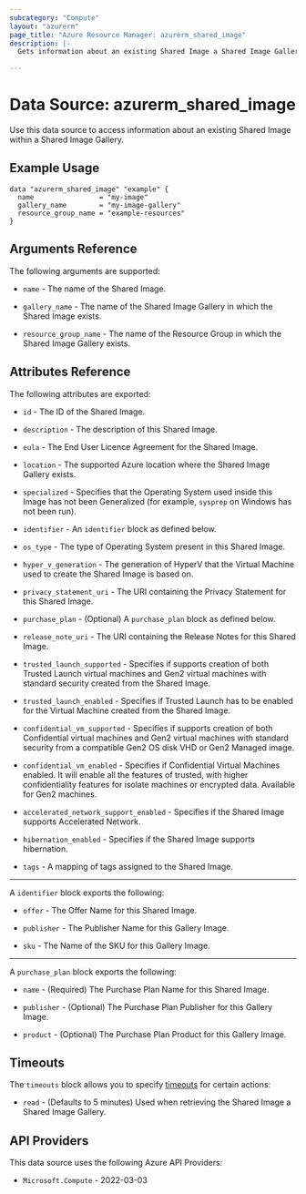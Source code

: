 ```yaml
---
subcategory: "Compute"
layout: "azurerm"
page_title: "Azure Resource Manager: azurerm_shared_image"
description: |-
  Gets information about an existing Shared Image a Shared Image Gallery.

---
```


# Data Source: azurerm_shared_image

Use this data source to access information about an existing Shared Image within a Shared Image Gallery.

## Example Usage

```hcl
data "azurerm_shared_image" "example" {
  name                = "my-image"
  gallery_name        = "my-image-gallery"
  resource_group_name = "example-resources"
}
```

## Arguments Reference

The following arguments are supported:

* `name` - The name of the Shared Image.

* `gallery_name` - The name of the Shared Image Gallery in which the Shared Image exists.

* `resource_group_name` - The name of the Resource Group in which the Shared Image Gallery exists.

## Attributes Reference

The following attributes are exported:

* `id` - The ID of the Shared Image.

* `description` - The description of this Shared Image.

* `eula` - The End User Licence Agreement for the Shared Image.

* `location` - The supported Azure location where the Shared Image Gallery exists.

* `specialized` - Specifies that the Operating System used inside this Image has not been Generalized (for example, `sysprep` on Windows has not been run).

* `identifier` - An `identifier` block as defined below.

* `os_type` - The type of Operating System present in this Shared Image.

* `hyper_v_generation` - The generation of HyperV that the Virtual Machine used to create the Shared Image is based on.

* `privacy_statement_uri` - The URI containing the Privacy Statement for this Shared Image.

* `purchase_plan` - (Optional) A `purchase_plan` block as defined below.

* `release_note_uri` - The URI containing the Release Notes for this Shared Image.

* `trusted_launch_supported` - Specifies if supports creation of both Trusted Launch virtual machines and Gen2 virtual machines with standard security created from the Shared Image.

* `trusted_launch_enabled` - Specifies if Trusted Launch has to be enabled for the Virtual Machine created from the Shared Image.

* `confidential_vm_supported` - Specifies if supports creation of both Confidential virtual machines and Gen2 virtual machines with standard security from a compatible Gen2 OS disk VHD or Gen2 Managed image.

* `confidential_vm_enabled` - Specifies if Confidential Virtual Machines enabled. It will enable all the features of trusted, with higher confidentiality features for isolate machines or encrypted data. Available for Gen2 machines.

* `accelerated_network_support_enabled` - Specifies if the Shared Image supports Accelerated Network.

* `hibernation_enabled` - Specifies if the Shared Image supports hibernation.

* `tags` - A mapping of tags assigned to the Shared Image.

---

A `identifier` block exports the following:

* `offer` - The Offer Name for this Shared Image.

* `publisher` - The Publisher Name for this Gallery Image.

* `sku` - The Name of the SKU for this Gallery Image.

---

A `purchase_plan` block exports the following:

* `name` - (Required) The Purchase Plan Name for this Shared Image.

* `publisher` - (Optional) The Purchase Plan Publisher for this Gallery Image.

* `product` - (Optional) The Purchase Plan Product for this Gallery Image.

## Timeouts

The `timeouts` block allows you to specify [timeouts](https://developer.hashicorp.com/terraform/language/resources/configure#define-operation-timeouts) for certain actions:

* `read` - (Defaults to 5 minutes) Used when retrieving the Shared Image a Shared Image Gallery.

## API Providers
<!-- This section is generated, changes will be overwritten -->
This data source uses the following Azure API Providers:

* `Microsoft.Compute` - 2022-03-03
